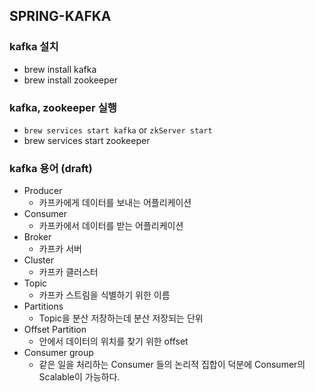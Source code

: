 ## SPRING-KAFKA

### kafka 설치
- brew install kafka
- brew install zookeeper

### kafka, zookeeper 실행
- `brew services start kafka` or `zkServer start`
- brew services start zookeeper

### kafka 용어 (draft)

- Producer 
    - 카프카에게 데이터를 보내는 어플리케이션
- Consumer
    - 카프카에서 데이터를 받는 어플리케이션
- Broker
    - 카프카 서버
- Cluster
    - 카프카 클러스터
- Topic
    - 카프카 스트림을 식별하기 위한 이름
- Partitions
    - Topic을 분산 저장하는데 분산 저장되는 단위
- Offset Partition
    - 안에서 데이터의 위치를 찾기 위한 offset
- Consumer group
    - 같은 일을 처리하는 Consumer 들의 논리적 집합이 덕분에 Consumer의 Scalable이 가능하다.